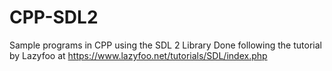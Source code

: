 # CPP-SDL2
Sample programs in CPP using the SDL 2 Library
Done following the tutorial by Lazyfoo at https://www.lazyfoo.net/tutorials/SDL/index.php
